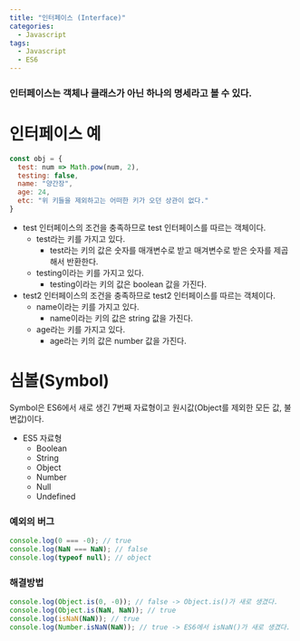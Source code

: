 ```yaml
---
title: "인터페이스 (Interface)"
categories:
  - Javascript
tags:
  - Javascript
  - ES6
---
```


### 인터페이스는 객체나 클래스가 아닌 하나의 **명세**라고 볼 수 있다.

# 인터페이스 예

```javascript
const obj = {
  test: num => Math.pow(num, 2),
  testing: false,
  name: "양간장",
  age: 24,
  etc: "위 키들을 제외하고는 어떠한 키가 오던 상관이 없다."
}
```

* test 인터페이스의 조건을 충족하므로 test 인터페이스를 따르는 객체이다.
  * test라는 키를 가지고 있다.
    * test라는 키의 값은 숫자를 매개변수로 받고 매겨변수로 받은 숫자를 제곱해서 반환한다.
  * testing이라는 키를 가지고 있다.
    * testing이라는 키의 값은 boolean 값을 가진다.
* test2 인터페이스의 조건을 충족하므로 test2 인터페이스를 따르는 객체이다.
  * name이라는 키를 가지고 있다.
    * name이라는 키의 값은 string 값을 가진다.
  * age라는 키를 가지고 있다.
    * age라는 키의 값은 number 값을 가진다.

# 심볼(Symbol)
Symbol은 ES6에서 새로 생긴 7번째 자료형이고 원시값(Object를 제외한 모든 값, 불변값)이다.

* ES5 자료형
  * Boolean
  * String
  * Object
  * Number
  * Null
  * Undefined

### 예외의 버그

```javascript
console.log(0 === -0); // true
console.log(NaN === NaN); // false
console.log(typeof null); // object
```

### 해결방법

```javascript
console.log(Object.is(0, -0)); // false -> Object.is()가 새로 생겼다.
console.log(Object.is(NaN, NaN)); // true
console.log(isNaN(NaN)); // true
console.log(Number.isNaN(NaN)); // true -> ES6에서 isNaN()가 새로 생겼다.
```